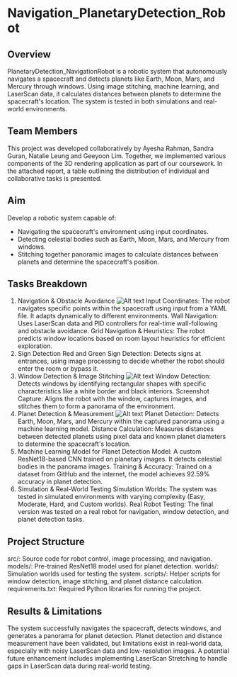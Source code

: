 Navigation_PlanetaryDetection_Robot 
=====================

## Overview
PlanetaryDetection_NavigationRobot is a robotic system that autonomously navigates a spacecraft and detects planets like Earth, Moon, Mars, and Mercury through windows. Using image stitching, machine learning, and LaserScan data, it calculates distances between planets to determine the spacecraft's location. The system is tested in both simulations and real-world environments.

## Team Members
This project was developed collaboratively by Ayesha Rahman, Sandra Guran, Natalie Leung and Geeyoon Lim. Together, we implemented various components of the 3D rendering application as part of our coursework. In the attached report, a table outlining the distribution of individual and collaborative tasks is presented.

## Aim
Develop a robotic system capable of:
- Navigating the spacecraft's environment using input coordinates.
- Detecting celestial bodies such as Earth, Moon, Mars, and Mercury from windows.
- Stitching together panoramic images to calculate distances between planets and determine the spacecraft's position.
  
## Tasks Breakdown

1. Navigation & Obstacle Avoidance
 ![Alt text](https://github.com/sc21samg/Navigation_PlanetaryDetection_Robot/blob/main/1.1%20git.png)
Input Coordinates: The robot navigates specific points within the spacecraft using input from a YAML file. It adapts dynamically to different environments.
Wall Navigation: Uses LaserScan data and PID controllers for real-time wall-following and obstacle avoidance.
Grid Navigation & Heuristics: The robot predicts window locations based on room layout heuristics for efficient exploration.
2. Sign Detection
Red and Green Sign Detection: Detects signs at entrances, using image processing to decide whether the robot should enter the room or bypass it.
3. Window Detection & Image Stitching
 ![Alt text](https://github.com/sc21samg/Navigation_PlanetaryDetection_Robot/blob/main/1.3%20git.png)
Window Detection: Detects windows by identifying rectangular shapes with specific characteristics like a white border and black interiors.
Screenshot Capture: Aligns the robot with the window, captures images, and stitches them to form a panorama of the environment.
4. Planet Detection & Measurement
 ![Alt text](https://github.com/sc21samg/Navigation_PlanetaryDetection_Robot/blob/main/1.4%20git.png)
Planet Detection: Detects Earth, Moon, Mars, and Mercury within the captured panorama using a machine learning model.
Distance Calculation: Measures distances between detected planets using pixel data and known planet diameters to determine the spacecraft's location.
5. Machine Learning Model for Planet Detection
Model: A custom ResNet18-based CNN trained on planetary images. It detects celestial bodies in the panorama images.
Training & Accuracy: Trained on a dataset from GitHub and the internet, the model achieves 92.59% accuracy in planet detection.
6. Simulation & Real-World Testing
Simulation Worlds: The system was tested in simulated environments with varying complexity (Easy, Moderate, Hard, and Custom worlds).
Real Robot Testing: The final version was tested on a real robot for navigation, window detection, and planet detection tasks.

## Project Structure
src/: Source code for robot control, image processing, and navigation.
models/: Pre-trained ResNet18 model used for planet detection.
worlds/: Simulation worlds used for testing the system.
scripts/: Helper scripts for window detection, image stitching, and planet distance calculation.
requirements.txt: Required Python libraries for running the project.

## Results & Limitations
The system successfully navigates the spacecraft, detects windows, and generates a panorama for planet detection.
Planet detection and distance measurement have been validated, but limitations exist in real-world data, especially with noisy LaserScan data and low-resolution images.
A potential future enhancement includes implementing LaserScan Stretching to handle gaps in LaserScan data during real-world testing.
